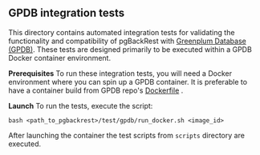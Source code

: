 ## GPDB integration tests

This directory contains automated integration tests for validating the functionality and compatibility of pgBackRest with [Greenplum Database (GPDB)](https://github.com/arenadata/gpdb). These tests are designed primarily to be executed within a GPDB Docker container environment.

**Prerequisites**
To run these integration tests, you will need a Docker environment where you can spin up a GPDB container.
It is preferable to have a container build from GPDB repo's [Dockerfile](https://github.com/arenadata/gpdb/blob/adb-6.x/arenadata/readme.md) .

**Launch**
To run the tests, execute the script:
```
bash <path_to_pgbackrest>/test/gpdb/run_docker.sh <image_id>
```

After launching the container the test scripts from `scripts` directory are executed.
